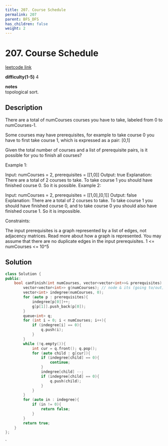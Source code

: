 ```yaml
---
title: 207. Course Schedule
permalink: 207
parent: BFS_DFS
has_children: false
weight: 2
---
```

# 207. Course Schedule
[leetcode link](https://leetcode.com/problems/course-schedule/)

**difficulty(1-5)** 
4

**notes**   
topological sort.

## Description
There are a total of numCourses courses you have to take, labeled from 0 to numCourses-1.

Some courses may have prerequisites, for example to take course 0 you have to first take course 1, which is expressed as a pair: [0,1]

Given the total number of courses and a list of prerequisite pairs, is it possible for you to finish all courses?

 

Example 1:

Input: numCourses = 2, prerequisites = [[1,0]]
Output: true
Explanation: There are a total of 2 courses to take. 
             To take course 1 you should have finished course 0. So it is possible.
Example 2:

Input: numCourses = 2, prerequisites = [[1,0],[0,1]]
Output: false
Explanation: There are a total of 2 courses to take. 
             To take course 1 you should have finished course 0, and to take course 0 you should
             also have finished course 1. So it is impossible.
 

Constraints:

The input prerequisites is a graph represented by a list of edges, not adjacency matrices. Read more about how a graph is represented.
You may assume that there are no duplicate edges in the input prerequisites.
1 <= numCourses <= 10^5

## Solution

```c++
class Solution {
public:
    bool canFinish(int numCourses, vector<vector<int>>& prerequisites) {
        vector<vector<int>> g(numCourses); // node & its (going to/out) neighbors
        vector<int> indegree(numCourses, 0);
        for (auto p : prerequisites){
            indegree[p[0]]++;
            g[p[1]].push_back(p[0]);
        }
        queue<int> q;
        for (int i = 0; i < numCourses; i++){
            if (indegree[i] == 0){
                q.push(i);
            }
        }
        while (!q.empty()){
            int cur = q.front(); q.pop();
            for (auto child : g[cur]){
                if (indegree[child] == 0){
                    continue;
                }
                indegree[child] --;
                if (indegree[child] == 0){
                    q.push(child);
                }
            }
        }
        for (auto in : indegree){
            if (in != 0){
                return false;
            }
        }
        return true;
    }
};
```

<!-- 
Default label
{: .label }

Blue label
{: .label .label-blue }

Stable
{: .label .label-green }

New release
{: .label .label-purple }

Coming soon
{: .label .label-yellow }

Deprecated
{: .label .label-red } -->
`